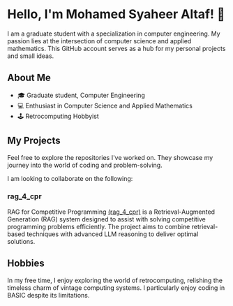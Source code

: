 # Hello, I'm Mohamed Syaheer Altaf! 👋

I am a graduate student with a specialization in computer engineering. My passion lies at the intersection of computer science and applied mathematics. This GitHub account serves as a hub for my personal projects and small ideas.

## About Me

- 🎓 Graduate student, Computer Engineering
- 💻 Enthusiast in Computer Science and Applied Mathematics
- 🕹️ Retrocomputing Hobbyist

## My Projects

Feel free to explore the repositories I've worked on. They showcase my journey into the world of coding and problem-solving.

I am looking to collaborate on the following:

### rag_4_cpr

RAG for Competitive Programming [(rag_4_cpr)](https://github.com/syaheer-altaf/rag_4_cpr.git) is a Retrieval-Augmented Generation (RAG) system designed to assist with solving competitive programming problems efficiently. 
The project aims to combine retrieval-based techniques with advanced LLM reasoning to deliver optimal solutions.

## Hobbies

In my free time, I enjoy exploring the world of retrocomputing, relishing the timeless charm of vintage computing systems. 
I particularly enjoy coding in BASIC despite its limitations.